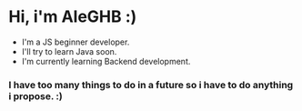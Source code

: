 


# Hi, i'm AleGHB :)

- I'm a JS beginner developer. 
- I'll try to learn Java soon.
- I'm currently learning Backend development.

### I have too many things to do in a future so i have to do anything i propose. :)
















